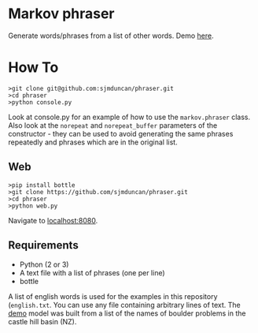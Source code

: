 # Markov phraser

Generate words/phrases from a list of other words. Demo [here](https://boulder.pythonanywhere.com).


# How To

    >git clone git@github.com:sjmduncan/phraser.git
	>cd phraser
	>python console.py

Look at console.py for an example of how to use the `markov.phraser`
class. Also look at the `norepeat` and `norepeat_buffer` parameters of
the constructor - they can be used to avoid generating the same
phrases repeatedly and phrases which are in the original list.

## Web

	>pip install bottle
	>git clone https://github.com/sjmduncan/phraser.git
	>cd phraser
	>python web.py

Navigate to [localhost:8080](http://localhost:8080/).

## Requirements

* Python (2 or 3)
* A text file with a list of phrases (one per line)
* bottle

A list of english words is used for the examples in this repository
(`english.txt`. You can use any file containing arbitrary lines of
text. The [demo](https://boulder.pythonanywhere.com) model was built
from a list of the names of boulder problems in the castle hill basin
(NZ).
